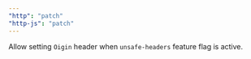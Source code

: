 ```yaml
---
"http": "patch"
"http-js": "patch"
---
```


Allow setting `Oigin` header when `unsafe-headers` feature flag is active.
